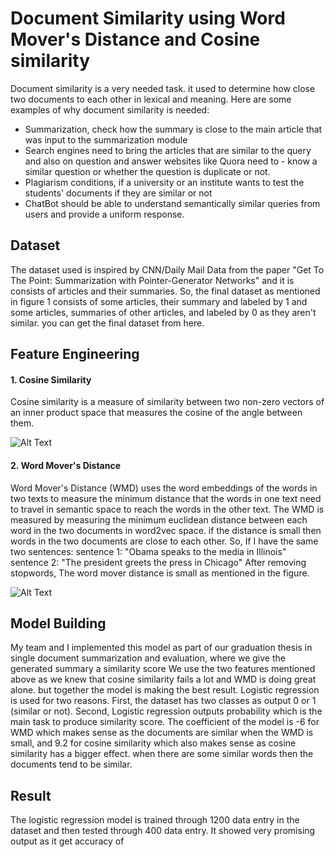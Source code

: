 # Document Similarity using Word Mover's Distance and Cosine similarity
Document similarity is a very needed task. it used to determine how close two documents to each other in lexical and meaning. Here are some examples of why document similarity is needed:

- Summarization, check how the summary is close to the main article that was input to the summarization module
- Search engines need to bring the articles that are similar to the query and also on question and answer websites like Quora need to - know a similar question or whether the question is duplicate or not.
- Plagiarism conditions, if a university or an institute wants to test the students' documents if they are similar or not
- ChatBot should be able to understand semantically similar queries from users and provide a uniform response.

## Dataset
The dataset used is inspired by CNN/Daily Mail Data from the paper "Get To The Point: Summarization with Pointer-Generator Networks" and it is consists of articles and their summaries. So, the final dataset as mentioned in figure 1 consists of some articles, their summary and labeled by 1 and some articles, summaries of other articles, and labeled by 0 as they aren't similar. you can get the final dataset from here.

## Feature Engineering
#### 1. Cosine Similarity
Cosine similarity is a measure of similarity between two non-zero vectors of an inner product space that measures the cosine of the angle between them.

![Alt Text](https://imgur.com/a/K0aQ2Yi.jpg)


#### 2. Word Mover's Distance
Word Mover's Distance (WMD) uses the word embeddings of the words in two texts to measure the minimum distance that the words in one text need to travel in semantic space to reach the words in the other text.
The WMD is measured by measuring the minimum euclidean distance between each word in the two documents in word2vec space. if the distance is small then words in the two documents are close to each other.
So, If I have the same two sentences:
sentence 1: "Obama speaks to the media in Illinois"
sentence 2: "The president greets the press in Chicago"
After removing stopwords, The word mover distance is small as mentioned in the figure.


![Alt Text](https://imgur.com/L1QNfPK.jpg)


## Model Building
My team and I implemented this model as part of our graduation thesis in single document summarization and evaluation, where we give the generated summary a similarity score
We use the two features mentioned above as we knew that cosine similarity fails a lot and WMD is doing great alone. but together the model is making the best result.
Logistic regression is used for two reasons. First, the dataset has two classes as output 0 or 1 (similar or not). Second, Logistic regression outputs probability which is the main task to produce similarity score.
The coefficient of the model is -6 for WMD which makes sense as the documents are similar when the WMD is small, and 9.2 for cosine similarity which also makes sense as cosine similarity has a bigger effect. when there are some similar words then the documents tend to be similar.

## Result
The logistic regression model is trained through 1200 data entry in the dataset and then tested through 400 data entry. It showed very promising output as it get accuracy of 
